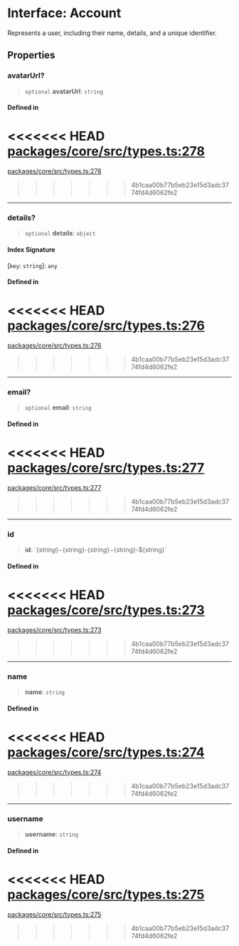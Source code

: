# Interface: Account

Represents a user, including their name, details, and a unique identifier.

## Properties

### avatarUrl?

> `optional` **avatarUrl**: `string`

#### Defined in

<<<<<<< HEAD
[packages/core/src/types.ts:278](https://github.com/8bitsats/eliza/blob/b6c06b96b915454d08a65f46cfdce8da763cbf85/packages/core/src/types.ts#L278)
=======
[packages/core/src/types.ts:278](https://github.com/ai16z/eliza/blob/7fcf54e7fb2ba027d110afcc319c0b01b3f181dc/packages/core/src/types.ts#L278)
>>>>>>> 4b1caa00b77b5eb23e15d3adc3774fd4d6062fe2

***

### details?

> `optional` **details**: `object`

#### Index Signature

 \[`key`: `string`\]: `any`

#### Defined in

<<<<<<< HEAD
[packages/core/src/types.ts:276](https://github.com/8bitsats/eliza/blob/b6c06b96b915454d08a65f46cfdce8da763cbf85/packages/core/src/types.ts#L276)
=======
[packages/core/src/types.ts:276](https://github.com/ai16z/eliza/blob/7fcf54e7fb2ba027d110afcc319c0b01b3f181dc/packages/core/src/types.ts#L276)
>>>>>>> 4b1caa00b77b5eb23e15d3adc3774fd4d6062fe2

***

### email?

> `optional` **email**: `string`

#### Defined in

<<<<<<< HEAD
[packages/core/src/types.ts:277](https://github.com/8bitsats/eliza/blob/b6c06b96b915454d08a65f46cfdce8da763cbf85/packages/core/src/types.ts#L277)
=======
[packages/core/src/types.ts:277](https://github.com/ai16z/eliza/blob/7fcf54e7fb2ba027d110afcc319c0b01b3f181dc/packages/core/src/types.ts#L277)
>>>>>>> 4b1caa00b77b5eb23e15d3adc3774fd4d6062fe2

***

### id

> **id**: \`$\{string\}-$\{string\}-$\{string\}-$\{string\}-$\{string\}\`

#### Defined in

<<<<<<< HEAD
[packages/core/src/types.ts:273](https://github.com/8bitsats/eliza/blob/b6c06b96b915454d08a65f46cfdce8da763cbf85/packages/core/src/types.ts#L273)
=======
[packages/core/src/types.ts:273](https://github.com/ai16z/eliza/blob/7fcf54e7fb2ba027d110afcc319c0b01b3f181dc/packages/core/src/types.ts#L273)
>>>>>>> 4b1caa00b77b5eb23e15d3adc3774fd4d6062fe2

***

### name

> **name**: `string`

#### Defined in

<<<<<<< HEAD
[packages/core/src/types.ts:274](https://github.com/8bitsats/eliza/blob/b6c06b96b915454d08a65f46cfdce8da763cbf85/packages/core/src/types.ts#L274)
=======
[packages/core/src/types.ts:274](https://github.com/ai16z/eliza/blob/7fcf54e7fb2ba027d110afcc319c0b01b3f181dc/packages/core/src/types.ts#L274)
>>>>>>> 4b1caa00b77b5eb23e15d3adc3774fd4d6062fe2

***

### username

> **username**: `string`

#### Defined in

<<<<<<< HEAD
[packages/core/src/types.ts:275](https://github.com/8bitsats/eliza/blob/b6c06b96b915454d08a65f46cfdce8da763cbf85/packages/core/src/types.ts#L275)
=======
[packages/core/src/types.ts:275](https://github.com/ai16z/eliza/blob/7fcf54e7fb2ba027d110afcc319c0b01b3f181dc/packages/core/src/types.ts#L275)
>>>>>>> 4b1caa00b77b5eb23e15d3adc3774fd4d6062fe2
